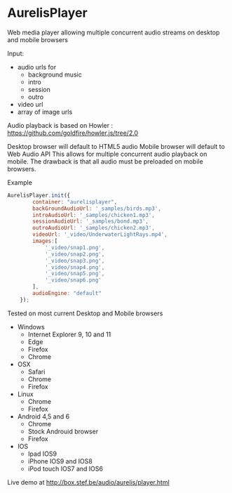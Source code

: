 # AurelisPlayer

Web media player allowing multiple concurrent audio streams on desktop and mobile browsers

Input:
- audio urls for
  - background music
  - intro
  - session
  - outro
- video url
- array of image urls

Audio playback is based on Howler : https://github.com/goldfire/howler.js/tree/2.0

Desktop browser will default to HTML5 audio
Mobile browser will default to Web Audio API
This allows for multiple concurrent audio playback on mobile.
The drawback is that all audio must be preloaded on mobile browsers.

Example

```javascript
AurelisPlayer.init({
		container: "aurelisplayer",
		backGroundAudioUrl: '_samples/birds.mp3',
		introAudioUrl: '_samples/chicken1.mp3',
		sessionAudioUrl: '_samples/bond.mp3',
		outroAudioUrl: '_samples/chicken2.mp3',
		videoUrl: '_video/UnderwaterLightRays.mp4',
		images:[
			'_video/snap1.png',
			'_video/snap2.png',
			'_video/snap3.png',
			'_video/snap4.png',
			'_video/snap5.png',
			'_video/snap6.png'
		],
		audioEngine: "default"
	});
```


Tested on most current Desktop and Mobile browsers
- Windows
  - Internet Explorer 9, 10 and 11
  - Edge
  - Firefox
  - Chrome
- OSX
  - Safari
  - Chrome
  - Firefox
- Linux
  - Chrome
  - Firefox
- Android 4,5 and 6
  - Chrome
  - Stock Androuid browser
  - Firefox
- IOS
  - Ipad IOS9
  - iPhone IOS9 and IOS8
  - iPod touch IOS7 and IOS6
  

Live demo at http://box.stef.be/audio/aurelis/player.html
